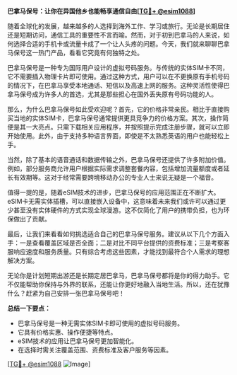**巴拿马保号：让你在异国他乡也能畅享通信自由[[TG💪+ @esim1088](https://t.me/s/esim1088)]**

随着全球化的发展，越来越多的人选择到海外工作、学习或旅行。无论是长期居住还是短期访问，通信工具的重要性不言而喻。然而，对于初到巴拿马的人来说，如何选择合适的手机卡或流量卡成了一个让人头疼的问题。今天，我们就来聊聊巴拿马保号这一热门产品，看看它究竟有何独特之处。

巴拿马保号是一种专为国际用户设计的虚拟号码服务。与传统的实体SIM卡不同，它不需要插入物理卡片即可使用。通过这种方式，用户可以在不更换原有手机号码的情况下，在巴拿马享受本地通话、短信以及高速上网的服务。这种灵活性使得巴拿马保号成为许多人的首选，尤其是那些担心在国外丢失原有号码功能的人。

那么，为什么巴拿马保号如此受欢迎呢？首先，它的价格非常亲民。相比于直接购买当地的实体SIM卡，巴拿马保号通常提供更具竞争力的价格方案。其次，操作简便是其一大亮点。只需下载相关应用程序，并按照提示完成注册步骤，就可以立即开始使用。此外，由于支持多种语言界面，即使是不太熟悉英语的用户也能轻松上手。

当然，除了基本的语音通话和数据传输之外，巴拿马保号还提供了许多附加价值。例如，部分服务商允许用户根据实际需求调整套餐内容，包括增加流量额度或者延长有效期等。这对于经常需要跨境移动办公的专业人士来说无疑是一个福音。

值得一提的是，随着eSIM技术的进步，巴拿马保号的应用范围正在不断扩大。eSIM卡无需实体插槽，可以直接嵌入设备中，这意味着未来我们或许可以通过更少甚至没有实体硬件的方式实现全球漫游。这不仅简化了用户的携带负担，也为环保做出了贡献。

最后，让我们来看看如何挑选适合自己的巴拿马保号服务。建议从以下几个方面入手：一是查看覆盖区域是否全面；二是对比不同平台提供的资费标准；三是考察客服响应速度和服务质量。只有综合考虑这些因素，才能找到最符合个人需求的理想解决方案。

无论你是计划短期出游还是长期定居巴拿马，巴拿马保号都将是你的得力助手。它不仅能帮助你保持与外界的联系，还能让你更好地融入当地生活。所以，还在犹豫什么？赶紧为自己安排一张巴拿马保号吧！

**总结一下要点：**
- 巴拿马保号是一种无需实体SIM卡即可使用的虚拟号码服务。
- 它具有价格实惠、操作便捷等特点。
- eSIM技术的应用让巴拿马保号更加智能化。
- 在选择时需关注覆盖范围、资费标准及客户服务等因素。

[[TG💪+ @esim1088](https://t.me/s/esim1088) ![Image](https://i.postimg.cc/4NQfJmqS/Snipaste-2025-05-13-00-14-12.png)]